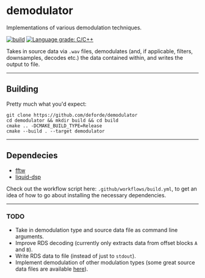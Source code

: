 # demodulator
Implementations of various demodulation techniques.

[![build](https://github.com/deforde/demodulator/actions/workflows/build.yml/badge.svg)](https://github.com/deforde/demodulator/actions/workflows/build.yml)
[![Language grade: C/C++](https://img.shields.io/lgtm/grade/cpp/g/deforde/demodulator.svg?logo=lgtm&logoWidth=18)](https://lgtm.com/projects/g/deforde/demodulator/context:cpp)

Takes in source data via `.wav` files, demodulates (and, if applicable, filters, downsamples, decodes etc.) the data contained within, and writes the output to file.

-----------------------------------------------------------

## Building
Pretty much what you'd expect:
```
git clone https://github.com/deforde/demodulator
cd demodulator && mkdir build && cd build
cmake .. -DCMAKE_BUILD_TYPE=Release
cmake --build . --target demodulator
```

-----------------------------------------------------------

## Dependecies
- [fftw](https://www.fftw.org/)
- [liquid-dsp](https://github.com/jgaeddert/liquid-dsp)

Check out the workflow script here: `.github/workflows/build.yml`, to get an idea of how to go about installing the necessary dependencies.

-----------------------------------------------------------

### TODO
- Take in demodulation type and source data file as command line arguments.
- Improve RDS decoding (currently only extracts data from offset blocks `A` and `B`).
- Write RDS data to file (instead of just to `stdout`).
- Implement demodulation of other modulation types (some great source data files are available [here](https://www.sdrplay.com/iq-demo-files/)).
